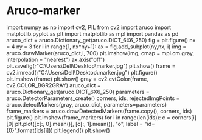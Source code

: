 # Aruco-marker
import numpy as np
import cv2, PIL
from cv2 import aruco
import matplotlib.pyplot as plt
import matplotlib as mpl
import pandas as pd
aruco_dict = aruco.Dictionary_get(aruco.DICT_6X6_250)
fig = plt.figure()
nx = 4
ny = 3
for i in range(1, nx*ny+1):
    ax = fig.add_subplot(ny,nx, i)
    img = aruco.drawMarker(aruco_dict,i, 700)
    plt.imshow(img, cmap = mpl.cm.gray, interpolation = "nearest")
    ax.axis("off")
plt.savefig(r"C:\Users\Dell\Desktop\marker.jpg")
plt.show()
frame = cv2.imread(r"C:\Users\Dell\Desktop\marker.jpg")
plt.figure()
plt.imshow(frame)
plt.show()
gray = cv2.cvtColor(frame, cv2.COLOR_BGR2GRAY)
aruco_dict = aruco.Dictionary_get(aruco.DICT_6X6_250)
parameters =  aruco.DetectorParameters_create()
corners, ids, rejectedImgPoints = aruco.detectMarkers(gray, aruco_dict, parameters=parameters)
frame_markers = aruco.drawDetectedMarkers(frame.copy(), corners, ids)
plt.figure()
plt.imshow(frame_markers)
for i in range(len(ids)):
    c = corners[i][0]
    plt.plot([c[:, 0].mean()], [c[:, 1].mean()], "o", label = "id={0}".format(ids[i]))
plt.legend()
plt.show()

